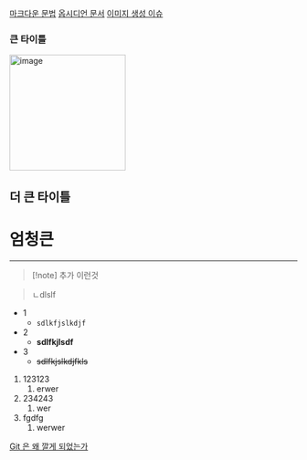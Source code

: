 [마크다운 문법](https://gist.github.com/ihoneymon/652be052a0727ad59601)
[옵시디언 문서](https://help.obsidian.md/Editing+and+formatting/Advanced+formatting+syntax)
[이미지 생성 이슈](https://github.com/mhk0904/CppStudy/issues/1)

### 큰 타이틀

<img width="203" alt="image" src="https://user-images.githubusercontent.com/103232858/232313756-1869fdae-e6ab-4344-81ce-88bca21f3caf.png">


## 더 큰 타이틀

# 엄청큰

---
>[!note] 추가
>이런것

> ㄴdlslf

- 1
	- `sdlkfjslkdjf`
- 2
	- **sdlfkjlsdf**
- 3
	- ~~sdlfkjslkdjfkls~~

1. 123123
	1. erwer
2. 234243
	1. wer
3. fgdfg
	1. werwer

[Git 은 왜 깔게 되었는가](https://git-scm.com/download/win)

